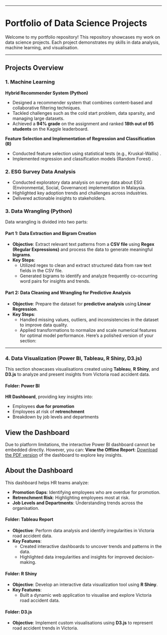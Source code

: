 
---

# **Portfolio of Data Science Projects**

Welcome to my portfolio repository! This repository showcases my work on data science projects. 
Each project demonstrates my skills in data analysis, machine learning, and visualisation.

---

## **Projects Overview**

### **1. Machine Learning**

**Hybrid Recommender System (Python)**  
- Designed a recommender system that combines content-based and collaborative filtering techniques.  
- Tackled challenges such as the cold start problem, data sparsity, and managing large datasets.  
- Achieved a **94% grade** on the assignment and ranked **18th out of 95 students** on the Kaggle leaderboard.  

**Feature Selection and Implementation of Regression and Classification (R)**  
- Conducted feature selection using statistical tests (e.g., Kruskal-Wallis) .  
- Implemented regression and classification models (Random Forest) .  


### **2. ESG Survey Data Analysis**
- Conducted exploratory data analysis on survey data about ESG (Environmental, Social, Governance) implementation in Malaysia.
- Highlighted key adoption trends and challenges across industries.
- Delivered actionable insights to stakeholders.

### **3. Data Wrangling (Python)**

Data wrangling is divided into two parts:

#### **Part 1: Data Extraction and Bigram Creation**
- **Objective**: Extract relevant text patterns from a **CSV file** using **Regex (Regular Expressions)** and process the data to generate meaningful **bigrams**.
- **Key Steps**:
  - Utilized regex to clean and extract structured data from raw text fields in the CSV file.
  - Generated bigrams to identify and analyze frequently co-occurring word pairs for insights and trends.

#### **Part 2: Data Cleaning and Wrangling for Predictive Analysis**
- **Objective**: Prepare the dataset for **predictive analysis** using **Linear Regression**.
- **Key Steps**:
  - Handled missing values, outliers, and inconsistencies in the dataset to improve data quality.
  - Applied transformations to normalize and scale numerical features for optimal model performance.
Here’s a polished version of your section:

---

### **4. Data Visualization (Power BI, Tableau, R Shiny, D3.js)**

This section showcases visualisations created using **Tableau**, **R Shiny**, and **D3.js** to analyze and present insights from Victoria road accident data.


#### **Folder: Power BI**

**HR Dashboard**, providing key insights into:
- Employees **due for promotion**
- Employees at risk of **retrenchment**
- Breakdown by job levels and departments

## View the Dashboard
Due to platform limitations, the interactive Power BI dashboard cannot be embedded directly. However, you can:
**View the Offline Report**: [Download the PDF version](HRData.pdf) of the dashboard to explore key insights.

## About the Dashboard
This dashboard helps HR teams analyze:
- **Promotion Gaps**: Identifying employees who are overdue for promotion.
- **Retrenchment Risk**: Highlighting employees most at risk.
- **Job Levels and Departments**: Understanding trends across the organisation.

#### **Folder: Tableau Report**
- **Objective**: Perform data analysis and identify irregularities in Victoria road accident data.
- **Key Features**:
  - Created interactive dashboards to uncover trends and patterns in the data.
  - Highlighted data irregularities and insights for improved decision-making.

#### **Folder: R Shiny**
- **Objective**: Develop an interactive data visualization tool using **R Shiny**.
- **Key Features**:
  - Built a dynamic web application to visualise and explore Victoria road accident data.

#### **Folder: D3.js**
- **Objective**: Implement custom visualisations using **D3.js** to represent road accident trends in Victoria.

